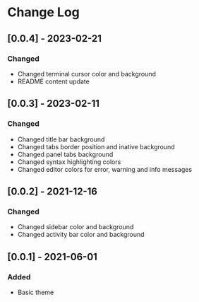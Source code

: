 # Change Log

## [0.0.4] - 2023-02-21
### Changed

- Changed terminal cursor color and background
- README content update

## [0.0.3] - 2023-02-11
### Changed
- Changed title bar background
- Changed tabs border position and inative background
- Changed panel tabs background
- Changed syntax highlighting colors
- Changed editor colors for error, warning and info messages

## [0.0.2] - 2021-12-16

### Changed
- Changed sidebar color and background
- Changed activity bar color and background

## [0.0.1] - 2021-06-01

### Added

- Basic theme